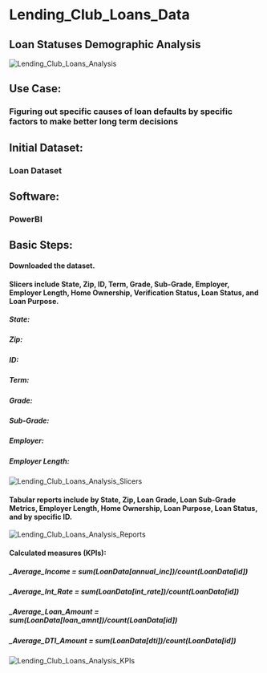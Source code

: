 # Lending_Club_Loans_Data
## Loan Statuses Demographic Analysis

![Lending_Club_Loans_Analysis](https://user-images.githubusercontent.com/19572673/57266477-155fc700-704a-11e9-88f3-afe81df3606c.PNG)

## Use Case:
### Figuring out specific causes of loan defaults by specific factors to make better long term decisions
## Initial Dataset:
### Loan Dataset
## Software:
### PowerBI
## Basic Steps:
#### Downloaded the dataset. 
#### Slicers include State, Zip, ID, Term, Grade, Sub-Grade, Employer, Employer Length, Home Ownership, Verification Status, Loan Status, and Loan Purpose.
##### State: 
##### Zip: 
##### ID:
##### Term: 
##### Grade:
##### Sub-Grade:
##### Employer:
##### Employer Length:

![Lending_Club_Loans_Analysis_Slicers](https://user-images.githubusercontent.com/19572673/57423158-d4e68180-71e0-11e9-9f81-4caaeed99774.PNG)
#### Tabular reports include by State, Zip, Loan Grade, Loan Sub-Grade Metrics, Employer Length, Home Ownership, Loan Purpose, Loan Status, and by specific ID. 
![Lending_Club_Loans_Analysis_Reports](https://user-images.githubusercontent.com/19572673/57493298-52b69580-7292-11e9-9f7a-377d8807c6a4.PNG)
#### Calculated measures (KPIs):
##### _Average_Income = sum(LoanData[annual_inc])/count(LoanData[id])
##### _Average_Int_Rate = sum(LoanData[int_rate])/count(LoanData[id])
##### _Average_Loan_Amount = sum(LoanData[loan_amnt])/count(LoanData[id])
##### _Average_DTI_Amount = sum(LoanData[dti])/count(LoanData[id])
![Lending_Club_Loans_Analysis_KPIs](https://user-images.githubusercontent.com/19572673/57493380-9f01d580-7292-11e9-89d4-d564fc659fca.PNG)
